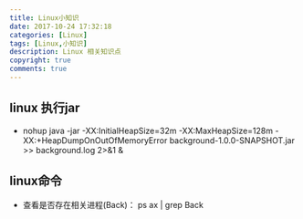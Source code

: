 ```yaml
---
title: Linux小知识
date: 2017-10-24 17:32:18
categories: [Linux]
tags: [Linux,小知识]
description: Linux 相关知识点
copyright: true
comments: true
---
```

<!-- more -->
## linux 执行jar

* nohup java -jar -XX:InitialHeapSize=32m -XX:MaxHeapSize=128m -XX:+HeapDumpOnOutOfMemoryError background-1.0.0-SNAPSHOT.jar >> background.log 2>&1 &

## linux命令

* 查看是否存在相关进程(Back)： ps ax | grep Back	